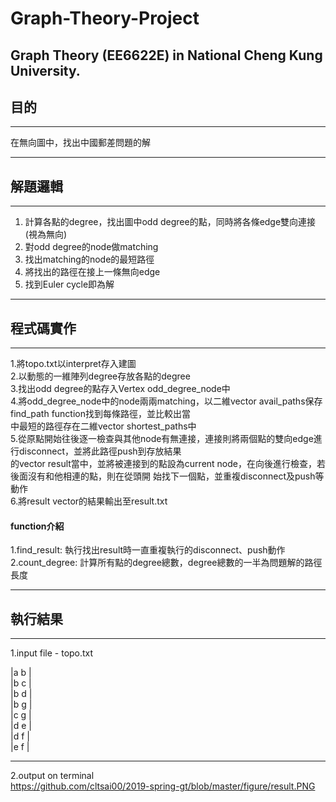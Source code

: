 # Graph-Theory-Project
Graph Theory (EE6622E) in National Cheng Kung University.  
-------  
## 目的  
-------  
在無向圖中，找出中國郵差問題的解  

-------  
## 解題邏輯  
-------  
1. 計算各點的degree，找出圖中odd degree的點，同時將各條edge雙向連接(視為無向)  
2. 對odd degree的node做matching  
3. 找出matching的node的最短路徑  
4. 將找出的路徑在接上一條無向edge  
5. 找到Euler cycle即為解  

-------
## 程式碼實作  
-------
1.將topo.txt以interpret存入建圖  
2.以動態的一維陣列degree存放各點的degree  
3.找出odd degree的點存入Vertex odd_degree_node中  
4.將odd_degree_node中的node兩兩matching，以二維vector avail_paths保存find_path function找到每條路徑，並比較出當  
  中最短的路徑存在二維vector  shortest_paths中  
5.從原點開始往後逐一檢查與其他node有無連接，連接則將兩個點的雙向edge進行disconnect，並將此路徑push到存放結果  
  的vector result當中，並將被連接到的點設為current node，在向後進行檢查，若後面沒有和他相連的點，則在從頭開
  始找下一個點，並重複disconnect及push等動作  
6.將result vector的結果輸出至result.txt  

#### function介紹  
1.find_result: 執行找出result時一直重複執行的disconnect、push動作  
2.count_degree: 計算所有點的degree總數，degree總數的一半為問題解的路徑長度  

-------  
## 執行結果  
-------  
1.input file - topo.txt  


   |a b |  
   |b c |  
   |b d |  
   |b g |  
   |c g |  
   |d e |    
   |d f |    
   |e f |    

------
2.output on terminal   
  https://github.com/cltsai00/2019-spring-gt/blob/master/figure/result.PNG
